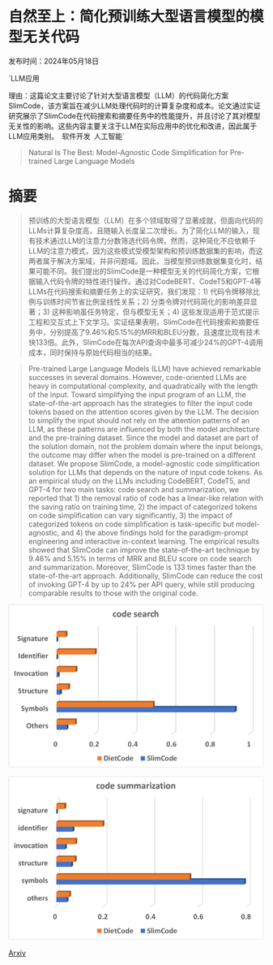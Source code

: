 # 自然至上：简化预训练大型语言模型的模型无关代码

发布时间：2024年05月18日

`LLM应用

理由：这篇论文主要讨论了针对大型语言模型（LLM）的代码简化方案SlimCode，该方案旨在减少LLM处理代码时的计算复杂度和成本。论文通过实证研究展示了SlimCode在代码搜索和摘要任务中的性能提升，并且讨论了其对模型无关性的影响。这些内容主要关注于LLM在实际应用中的优化和改进，因此属于LLM应用类别。` `软件开发` `人工智能`

> Natural Is The Best: Model-Agnostic Code Simplification for Pre-trained Large Language Models

# 摘要

> 预训练的大型语言模型（LLM）在多个领域取得了显著成就，但面向代码的LLMs计算复杂度高，且随输入长度呈二次增长。为了简化LLM的输入，现有技术通过LLM的注意力分数筛选代码令牌。然而，这种简化不应依赖于LLM的注意力模式，因为这些模式受模型架构和预训练数据集的影响，而这两者属于解决方案域，并非问题域。因此，当模型预训练数据集变化时，结果可能不同。我们提出的SlimCode是一种模型无关的代码简化方案，它根据输入代码令牌的特性进行操作。通过对CodeBERT、CodeT5和GPT-4等LLMs在代码搜索和摘要任务上的实证研究，我们发现：1) 代码令牌移除比例与训练时间节省比例呈线性关系；2) 分类令牌对代码简化的影响差异显著；3) 这种影响虽任务特定，但与模型无关；4) 这些发现适用于范式提示工程和交互式上下文学习。实证结果表明，SlimCode在代码搜索和摘要任务中，分别提高了9.46%和5.15%的MRR和BLEU分数，且速度比现有技术快133倍。此外，SlimCode在每次API查询中最多可减少24%的GPT-4调用成本，同时保持与原始代码相当的结果。

> Pre-trained Large Language Models (LLM) have achieved remarkable successes in several domains. However, code-oriented LLMs are heavy in computational complexity, and quadratically with the length of the input. Toward simplifying the input program of an LLM, the state-of-the-art approach has the strategies to filter the input code tokens based on the attention scores given by the LLM. The decision to simplify the input should not rely on the attention patterns of an LLM, as these patterns are influenced by both the model architecture and the pre-training dataset. Since the model and dataset are part of the solution domain, not the problem domain where the input belongs, the outcome may differ when the model is pre-trained on a different dataset. We propose SlimCode, a model-agnostic code simplification solution for LLMs that depends on the nature of input code tokens. As an empirical study on the LLMs including CodeBERT, CodeT5, and GPT-4 for two main tasks: code search and summarization, we reported that 1) the removal ratio of code has a linear-like relation with the saving ratio on training time, 2) the impact of categorized tokens on code simplification can vary significantly, 3) the impact of categorized tokens on code simplification is task-specific but model-agnostic, and 4) the above findings hold for the paradigm-prompt engineering and interactive in-context learning. The empirical results showed that SlimCode can improve the state-of-the-art technique by 9.46% and 5.15% in terms of MRR and BLEU score on code search and summarization. Moreover, SlimCode is 133 times faster than the state-of-the-art approach. Additionally, SlimCode can reduce the cost of invoking GPT-4 by up to 24% per API query, while still producing comparable results to those with the original code.

![自然至上：简化预训练大型语言模型的模型无关代码](../../../paper_images/2405.11196/x1.png)

![自然至上：简化预训练大型语言模型的模型无关代码](../../../paper_images/2405.11196/x2.png)

[Arxiv](https://arxiv.org/abs/2405.11196)